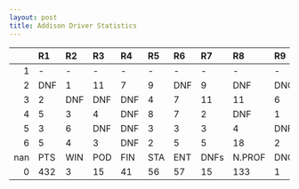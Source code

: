 ```yaml
---
layout: post 
title: Addison Driver Statistics
--- 
```


|     | R1   | R2   | R3   | R4   | R5   | R6   | R7   | R8     | R9   | R10   | R11   | R12   | Points   | Pos   |
|----:|:-----|:-----|:-----|:-----|:-----|:-----|:-----|:-------|:-----|:------|:------|:------|:---------|:------|
|   1 | -    | -    | -    | -    | -    | -    | -    | -      | -    | -     | -     | -     | nan      | nan   |
|   2 | DNF  | 1    | 11   | 7    | 9    | DNF  | 9    | DNF    | DNQ  | 2     | 11    | 9     | 47.0     | 10.0  |
|   3 | 2    | DNF  | DNF  | DNF  | 4    | 7    | 11   | 11     | 6    | 2     | 7     | 6     | 81.0     | 5.0   |
|   4 | 5    | 3    | 4    | DNF  | 8    | 7    | 2    | DNF    | 1    | DNF   | DNF   | 1     | 120.0    | 3.0   |
|   5 | 3    | 6    | DNF  | DNF  | 3    | 3    | 3    | 4      | DNF  | DNF   | 7     | 4     | 100.0    | 3.0   |
|   6 | 5    | 4    | 3    | DNF  | 2    | 5    | 5    | 18     | 2    | nan   | nan   | nan   | 84.0     | 3.0   |
| nan | PTS  | WIN  | POD  | FIN  | STA  | ENT  | DNFs | N.PROF | DNQ  | %FIN  | PPR   | BST   | CHA      | RNK   |
|   0 | 432  | 3    | 15   | 41   | 56   | 57   | 15   | 133    | 1    | 73.21 | 7.58  | 1     | 0.0      | 6.0   |